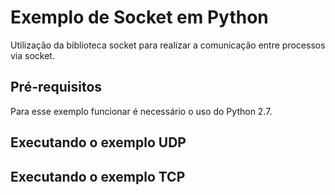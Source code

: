 # Exemplo de Socket em Python
Utilização da biblioteca socket para realizar a comunicação entre processos via socket.

## Pré-requisitos
Para esse exemplo funcionar é necessário o uso do Python 2.7.

## Executando o exemplo UDP

## Executando o exemplo TCP